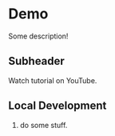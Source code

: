 # Demo

Some description!

## Subheader

Watch tutorial on YouTube.

## Local Development

1. do some stuff.